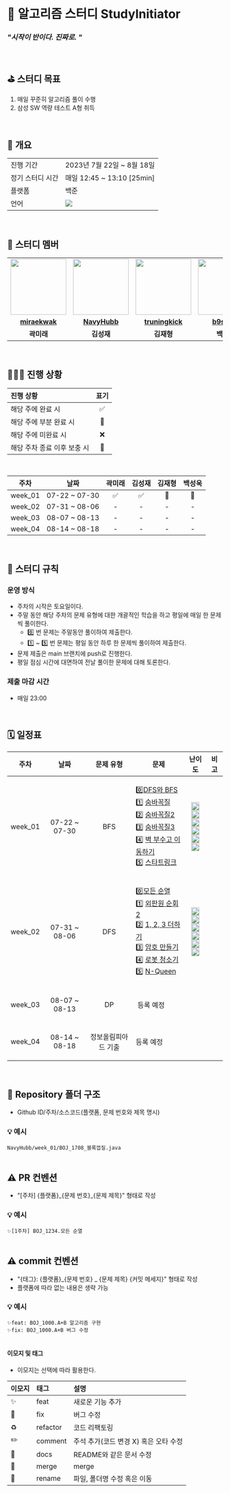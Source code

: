 # 💪 알고리즘 스터디 StudyInitiator 
### _"시작이 반이다. 진짜로. "_
<br/>

## ⛳️ 스터디 목표
1. 매일 꾸준히 알고리즘 풀이 수행
2. 삼성 SW 역량 테스트 A형 취득
<br/>

## 📇 개요
<table>
  <tr>
    <td>진행 기간</td>
    <td>2023년 7월 22일 ~ 8월 18일 </td>
  </tr>
  
  <tr>
    <td>정기 스터디 시간</td>
    <td>매일 12:45 ~ 13:10 [25min]</td>
  </tr>
  <tr>
    <td>플랫폼</td>
    <td>백준</td>
  </tr>
  <tr>
    <td>언어</td>
    <td><img src="https://img.shields.io/badge/Java-007396.svg?&style=for-the-badge&logo=Java&logoColor=white">
  </tr>
</table>

<br/>

## 🌈 스터디 멤버

<table>
 <tr>
    <td align="center"><img src="https://avatars.githubusercontent.com/u/62375220?v=4" width="130px;" alt=""></td>
    <td align="center"><img src="https://avatars.githubusercontent.com/u/101810007?v=4" width="130px;" alt=""></td>
    <td align="center"><img src="https://avatars.githubusercontent.com/u/111674020?v=4" width="130px;" alt=""></td>
    <td align="center"><img src="https://avatars.githubusercontent.com/u/48309725?v=4" width="130px;" alt=""></td>
  </tr>
  <tr>
    <td align="center"><a href="https://github.com/miraekwak"><b>miraekwak</b></a></td>
    <td align="center"><a href="https://github.com/NavyHubb"><b>NavyHubb</b></a></td>
    <td align="center"><a href="https://github.com/truningkick"><b>truningkick</b></a></td>
    <td align="center"><a href="https://github.com/b9s2w6"><b>b9s2w6</b></a></td>
  </tr>
  <tr>
    <td align="center"><b>곽미래</b></td>
    <td align="center"><b>김성재</b></td>
    <td align="center"><b>김재형</b></td>
    <td align="center"><b>백성욱</b></td>
  </tr>
</table>

<br/>

## 🧑🏻‍💻 진행 상황

| 진행 상황            | 표기 |
|:-----------------|:--:|
| 해당 주에 완료 시       | ✅  |
| 해당 주에 부분 완료 시    | 🔢 |
| 해당 주에 미완료 시      | ❌  |
| 해당 주차 종료 이후 보충 시 | 🔺 |

<br>

|   주차    |      날짜       | 곽미래 | 김성재 | 김재형  | 백성욱 | 
|:-------:|:-------------:|:---:|:---:|:----:|:---:|
| week_01 | 07-22 ~ 07-30 |  ✅   |  ✅   |  🔢  |  🔢   |
| week_02 | 07-31 ~ 08-06 |  -  |  -  |  -   |  -  | 
| week_03 | 08-07 ~ 08-13 |  -  |  -  |  -   |  -  | 
| week_04 | 08-14 ~ 08-18 |  -  |  -  |  -   |  -  | 



<br/>

## 📌 스터디 규칙

### 운영 방식
- 주차의 시작은 토요일이다.
- 주말 동안 해당 주차의 문제 유형에 대한 개괄적인 학습을 하고 평일에 매일 한 문제씩 풀이한다.
  - 0️⃣ 번 문제는 주말동안 풀이하여 제출한다.
  - 1️⃣ ~ 5️⃣ 번 문제는 평일 동안 하루 한 문제씩 풀이하여 제출한다.
- 문제 제출은 main 브랜치에 push로 진행한다.
- 평일 점심 시간에 대면하여 전날 풀이한 문제에 대해 토론한다.

### 제출 마감 시간

- 매일 23:00
<br/>

## 🗓 일정표

| 주차 | 날짜 |   문제 유형    |                                                                                                                                                                                문제                                                                                                                                                                                |                                                                                                                                                                                                                                                     난이도                                                                                                                                                                                                                                                     | 비고 |
|:---:|:---:|:----------:|:----------------------------------------------------------------------------------------------------------------------------------------------------------------------------------------------------------------------------------------------------------------------------------------------------------------------------------------------------------------:|:-----------------------------------------------------------------------------------------------------------------------------------------------------------------------------------------------------------------------------------------------------------------------------------------------------------------------------------------------------------------------------------------------------------------------------------------------------------------------------------------------------------:|:---:|
| week_01 | 07-22 ~ 07-30 |    BFS     | <p align=left> 0️⃣[DFS와 BFS](https://www.acmicpc.net/problem/1260) <br> 1️⃣ [숨바꼭질](https://www.acmicpc.net/problem/1697) <br> 2️⃣ [숨바꼭질2](https://www.acmicpc.net/problem/12851) <br> 3️⃣ [숨바꼭질3](https://www.acmicpc.net/problem/13549) <br> 4️⃣ [벽 부수고 이동하기](https://www.acmicpc.net/problem/2206) <br> 5️⃣ [스타트링크](https://www.acmicpc.net/problem/5014) </p> |    <img height="19px" src="https://d2gd6pc034wcta.cloudfront.net/tier/9.svg"/> <br> <img height="19px" src="https://d2gd6pc034wcta.cloudfront.net/tier/10.svg"/> <br> <img height="19px" src="https://d2gd6pc034wcta.cloudfront.net/tier/12.svg"/> <br> <img height="19px" src="https://d2gd6pc034wcta.cloudfront.net/tier/11.svg"/> <br> <img height="19px" src="https://d2gd6pc034wcta.cloudfront.net/tier/13.svg"/> <br> <img height="19px" src="https://d2gd6pc034wcta.cloudfront.net/tier/10.svg"/>    | <br><br><br><br> |
| week_02 | 07-31 ~ 08-06 |    DFS     |   <p align=left> 0️⃣[모든 순열](https://www.acmicpc.net/problem/10974) <br> 1️⃣ [외판원 순회 2](https://www.acmicpc.net/problem/10971) <br> 2️⃣ [1, 2, 3 더하기](https://www.acmicpc.net/problem/9095) <br> 3️⃣ [암호 만들기](https://www.acmicpc.net/problem/1759) <br> 4️⃣ [로봇 청소기](https://www.acmicpc.net/problem/14503) <br> 5️⃣ [N-Queen](https://www.acmicpc.net/problem/9663) </p>    |    <img height="19px" src="https://d2gd6pc034wcta.cloudfront.net/tier/8.svg"/> <br> <img height="19px" src="https://d2gd6pc034wcta.cloudfront.net/tier/9.svg"/> <br> <img height="19px" src="https://d2gd6pc034wcta.cloudfront.net/tier/8.svg"/> <br> <img height="19px" src="https://d2gd6pc034wcta.cloudfront.net/tier/11.svg"/> <br> <img height="19px" src="https://d2gd6pc034wcta.cloudfront.net/tier/11.svg"/> <br> <img height="19px" src="https://d2gd6pc034wcta.cloudfront.net/tier/12.svg"/>    | <br><br><br><br> |
| week_03 | 08-07 ~ 08-13 |     DP     |                                                                                                                                                                     <p align=left> ️  등록 예정                                                                                                                                                                      |                                                                                                                                                                                                                                                                                                                                                                                                                                                                                                             | <br><br><br><br> |
| week_04 | 08-14 ~ 08-18 | 정보올림피아드 기출 |                                                                                                                                                                   <p align=left>         등록 예정                                                                                                                                                                   |                                                                                                                                                                                                                                                                                                                                                                                                                                                                                                             | <br><br><br><br> |

<br/>


## 📁 Repository 폴더 구조

- Github ID/주차/소스코드(플랫폼, 문제 번호와 제목 명시)

### 💡 예시

`NavyHubb/week_01/BOJ_1708_블록껍질.java`
<br/>
<br/>

## ⚠️ PR 컨벤션

- "[주차] {플랫폼}_{문제 번호}\_{문제 제목}" 형태로 작성

### 💡 예시

`✨[1주차] BOJ_1234.모든 순열`
<br/>
<br/>

## ⚠️ commit 컨벤션

- "{태그}: {플랫폼}_{문제 번호} _ {문제 제목} {커밋 메세지}" 형태로 작성
- 플랫폼에 따라 없는 내용은 생략 가능

### 💡 예시

`✨feat: BOJ_1000.A+B 알고리즘 구현`<br/>
`✨fix: BOJ_1000.A+B 버그 수정`
<br/>
<br/>

#### 이모지 및 태그

- 이모지는 선택에 따라 활용한다.

| 이모지 | 태그       | 설명                      |
|:----|:---------|:------------------------|
| ✨   | feat     | 새로운 기능 추가               |
| 🐛  | fix      | 버그 수정                   |
| ♻️  | refactor | 코드 리팩토링                 |
| ✏️  | comment  | 주석 추가(코드 변경 X) 혹은 오타 수정 |
| 📝  | docs     | README와 같은 문서 수정        |
| 🔀  | merge    | merge                   |
| 🚚  | rename   | 파일, 폴더명 수정 혹은 이동        |

<br/>
